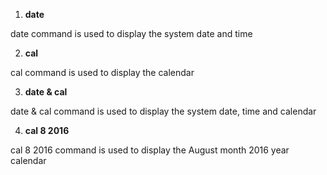 
1. <b> date </b>

date command is used to display the system date and time

2. <b> cal </b>

cal command is used to display the calendar


3. <b> date & cal </b>

date & cal command is used to display the system date, time and calendar

4. <b> cal 8 2016 </b>

cal 8 2016 command is used to display the August month 2016 year calendar



